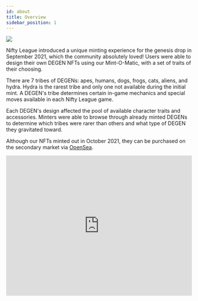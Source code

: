 ```yaml
---
id: about
title: Overview
sidebar_position: 1
---
```


![](/img/mintomatic.gif)

Nifty League introduced a unique minting experience for the genesis drop in September 2021, which the community absolutely loved! Users were able to design their own DEGEN NFTs using our Mint-O-Matic, with a set of traits of their choosing.

There are 7 tribes of DEGENs: apes, humans, dogs, frogs, cats, aliens, and hydra. Hydra is the rarest tribe and only one not available during the initial mint. A DEGEN's tribe determines certain in-game mechanics and special moves available in each Nifty League game.

Each DEGEN's design affected the pool of available character traits and accessories. Minters were able to browse through already minted DEGENs to determine which tribes were rarer than others and what type of DEGEN they gravitated toward.

Although our NFTs minted out in October 2021, they can be purchased on the secondary market via [OpenSea](https://opensea.io/collection/niftydegen).

<div>
    <iframe
      height="380px"
      width="100%"
      src="https://www.youtube.com/embed/WWLqE1tnf6U"
      frameBorder="0"
      allow="accelerometer; autoplay; clipboard-write; encrypted-media; gyroscope; picture-in-picture"
      allowFullScreen
      title="Nifty Smashers Video Clip"
      className="pixelated"
      style={{
        borderRadius: '25px',
      }}
    />
</div>

